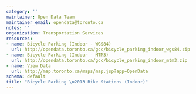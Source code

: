 ```yaml
---
category: ''
maintainer: Open Data Team
maintainer_email: opendata@toronto.ca
notes: ''
organization: Transportation Services
resources:
- name: Bicycle Parking (Indoor - WGS84)
  url: http://opendata.toronto.ca/gcc/bicycle_parking_indoor_wgs84.zip
- name: Bicycle Parking (Indoor - MTM3)
  url: http://opendata.toronto.ca/gcc/bicycle_parking_indoor_mtm3.zip
- name: View Data
  url: http://map.toronto.ca/maps/map.jsp?app=OpenData
schema: default
title: "Bicycle Parking \u2013 Bike Stations (Indoor)"
---
```

